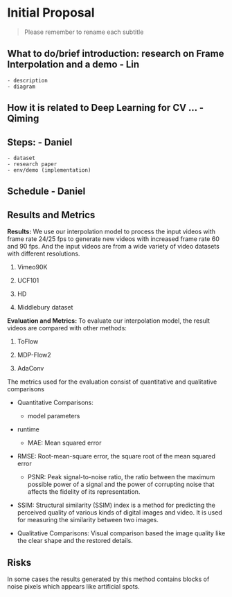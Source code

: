 # Initial Proposal

> Please remember to rename each subtitle 

## What to do/brief introduction: research on Frame Interpolation and a demo - Lin 
    - description
    - diagram  

## How it is related to Deep Learning for CV ...  - Qiming  

## Steps: - Daniel 
    - dataset 
    - research paper 
    - env/demo (implementation)  

## Schedule - Daniel

## Results and Metrics

**Results:**
We use our interpolation model to process the input videos with frame rate 24/25 fps to generate new videos with increased frame rate 60 and 90 fps. And the input videos are from a wide variety of video datasets with different resolutions.

1. Vimeo90K

2. UCF101

3. HD

4. Middlebury dataset

**Evaluation and Metrics:**
To evaluate our interpolation model, the result videos are compared with other methods:

1. ToFlow

2. MDP-Flow2

3. AdaConv

The metrics used for the evaluation consist of quantitative and qualitative comparisons

- Quantitative Comparisons:

  - model parameters
- runtime
  - MAE: Mean squared error
- RMSE: Root-mean-square error, the square root of the mean squared error
  - PSNR: Peak signal-to-noise ratio, the ratio between the maximum possible power of a signal and the power of corrupting noise that affects the fidelity of its representation.
- SSIM: Structural similarity (SSIM) index is a method for predicting the perceived quality of various kinds of digital images and video. It is used for measuring the similarity between two images.
  
- Qualitative Comparisons:
  Visual comparison based the image quality like the clear shape and the restored details.

## Risks

In some cases the results generated by this method contains blocks of noise pixels which appears like artificial spots.

